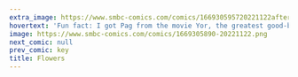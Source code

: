 ```yaml
---
extra_image: https://www.smbc-comics.com/comics/166930595720221122after.png
hovertext: 'Fun fact: I got Pag from the movie Yor, the greatest good-bad movie of all time.'
image: https://www.smbc-comics.com/comics/1669305890-20221122.png
next_comic: null
prev_comic: key
title: Flowers
---
```


